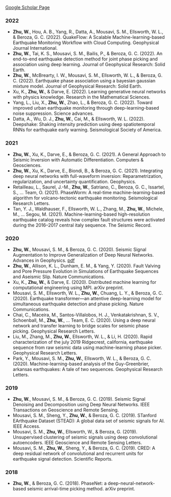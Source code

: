 [Google Scholar Page](https://scholar.google.com/citations?user=ApsNeMkAAAAJ&hl=en)

### 2022
- **Zhu, W.**, Hou, A. B., Yang, R., Datta, A., Mousavi, S. M., Ellsworth, W. L., & Beroza, G. C. (2022). QuakeFlow: A Scalable Machine-learning-based Earthquake Monitoring Workflow with Cloud Computing. Geophysical Journal International.
- **Zhu, W.**, Tai, K. S., Mousavi, S. M., Bailis, P., & Beroza, G. C. (2022). An end-to-end earthquake detection method for joint phase picking and association using deep learning. Journal of Geophysical Research: Solid Earth.
- **Zhu, W.**, McBrearty, I. W., Mousavi, S. M., Ellsworth, W. L., & Beroza, G. C. (2022). Earthquake phase association using a bayesian gaussian mixture model. Journal of Geophysical Research: Solid Earth.
- Xu, K., **Zhu, W.**, & Darve, E. (2022). Learning generative neural networks with physics knowledge. Research in the Mathematical Sciences.
- Yang, L., Liu, X., **Zhu, W.**, Zhao, L., & Beroza, G. C. (2022). Toward improved urban earthquake monitoring through deep-learning-based noise suppression. Science advances.
- Datta, A., Wu, D. J., **Zhu, W.**, Cai, M., & Ellsworth, W. L. (2022). Deepshake: Shaking intensity prediction using deep spatiotemporal RNNs for earthquake early warning. Seismological Society of America.

### 2021
- **Zhu, W.**, Xu, K., Darve, E., & Beroza, G. C. (2021). A General Approach to Seismic Inversion with Automatic Differentiation. Computers & Geosciences.
- **Zhu, W.**, Xu, K., Darve, E., Biondi, B., & Beroza, G. C. (2021). Integrating deep neural networks with full-waveform inversion: Reparametrization, regularization, and uncertainty quantification. Geophysics.
- Retailleau, L., Saurel, J.-M., **Zhu, W.**, Satriano, C., Beroza, G. C., Issartel, S., ... Team, O. (2021). PhaseWorm: A real-time machine-learning-based algorithm for volcano-tectonic earthquake monitoring. Seismological Research Letters.
- Tan, Y. J., Waldhauser, F., Ellsworth, W. L., Zhang, M., **Zhu, W.**, Michele, M., ... Segou, M. (2021). Machine-learning-based high-resolution earthquake catalog reveals how complex fault structures were activated during the 2016–2017 central italy sequence. The Seismic Record.

### 2020
- **Zhu, W.**, Mousavi, S. M., & Beroza, G. C. (2020). Seismic Signal Augmentation to Improve Generalization of Deep Neural Networks. Advances in Geophysics. [pdf](https://1drv.ms/b/s!AuyqwNjN-DpngQ0KqNGC3Ylxk9tV?e=j2uXLg)
- **Zhu, W.**, Allison, K. L., Dunham, E. M., & Yang, Y. (2020). Fault Valving and Pore Pressure Evolution in Simulations of Earthquake Sequences and Aseismic Slip. Nature Communications.
- Xu, K., **Zhu, W.**, & Darve, E. (2020). Distributed machine learning for computational engineering using MPI. arXiv preprint.
- Mousavi, S. M., Ellsworth, W. L., **Zhu, W.**, Chuang, L. Y., & Beroza, G. C. (2020). Earthquake transformer—an attentive deep-learning model for simultaneous earthquake detection and phase picking. Nature Communications.
- Chai, C., Maceira, M., Santos-Villalobos, H. J., Venkatakrishnan, S. V., Schoenball, M., **Zhu, W.**, ... Team, E. C. (2020). Using a deep neural network and transfer learning to bridge scales for seismic phase picking. Geophysical Research Letters.
- Liu, M., Zhang, M., **Zhu, W.**, Ellsworth, W. L., & Li, H. (2020). Rapid characterization of the july 2019 Ridgecrest, california, earthquake sequence from raw seismic data using machine-learning phase picker. Geophysical Research Letters.
- Park, Y., Mousavi, S. M., **Zhu, W.**, Ellsworth, W. L., & Beroza, G. C. (2020). Machine-learning-based analysis of the Guy-Greenbrier, arkansas earthquakes: A tale of two sequences. Geophysical Research Letters.

### 2019
- **Zhu, W.**, Mousavi, S. M., & Beroza, G. C. (2019). Seismic Signal Denoising and Decomposition using Deep Neural Networks. IEEE Transactions on Geoscience and Remote Sensing.
- Mousavi, S. M., Sheng, Y., **Zhu, W.**, & Beroza, G. C. (2019). STanford EArthquake Dataset (STEAD): A global data set of seismic signals for AI. IEEE Access.
- Mousavi, S. M., **Zhu, W.**, Ellsworth, W., & Beroza, G. (2019). Unsupervised clustering of seismic signals using deep convolutional autoencoders. IEEE Geoscience and Remote Sensing Letters.
- Mousavi, S. M., **Zhu, W.**, Sheng, Y., & Beroza, G. C. (2019). CRED: A deep residual network of convolutional and recurrent units for earthquake signal detection. Scientific Reports.

### 2018
- **Zhu, W.**, & Beroza, G. C. (2018). PhaseNet: a deep-neural-network-based seismic arrival-time picking method. arXiv preprint.

